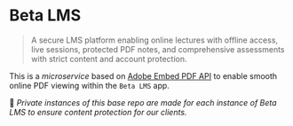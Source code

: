 # Beta LMS

> A secure LMS platform enabling online lectures with offline access, live sessions, protected PDF notes, and comprehensive assessments with strict content and account protection.

This is a _microservice_ based on [Adobe Embed PDF API](https://developer.adobe.com/document-services/docs/overview/pdf-embed-api/) to enable smooth online PDF viewing within the `Beta LMS` app.

🔴 *Private instances of this base repo are made for each instance of Beta LMS to ensure content protection for our clients.*
